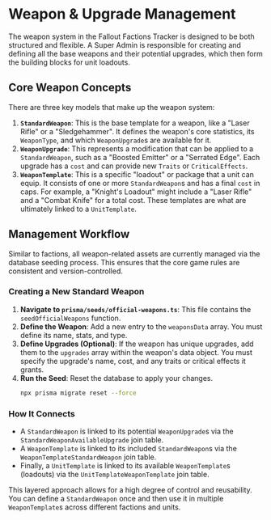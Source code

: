 # Weapon & Upgrade Management

The weapon system in the Fallout Factions Tracker is designed to be both structured and flexible. A Super Admin is responsible for creating and defining all the base weapons and their potential upgrades, which then form the building blocks for unit loadouts.

## Core Weapon Concepts

There are three key models that make up the weapon system:

1.  **`StandardWeapon`**: This is the base template for a weapon, like a "Laser Rifle" or a "Sledgehammer". It defines the weapon's core statistics, its `WeaponType`, and which `WeaponUpgrade`s are available for it.
2.  **`WeaponUpgrade`**: This represents a modification that can be applied to a `StandardWeapon`, such as a "Boosted Emitter" or a "Serrated Edge". Each upgrade has a `cost` and can provide new `Traits` or `CriticalEffects`.
3.  **`WeaponTemplate`**: This is a specific "loadout" or package that a unit can equip. It consists of one or more `StandardWeapon`s and has a final `cost` in caps. For example, a "Knight's Loadout" might include a "Laser Rifle" and a "Combat Knife" for a total cost. These templates are what are ultimately linked to a `UnitTemplate`.

## Management Workflow

Similar to factions, all weapon-related assets are currently managed via the database seeding process. This ensures that the core game rules are consistent and version-controlled.

### Creating a New Standard Weapon

1.  **Navigate to `prisma/seeds/official-weapons.ts`**: This file contains the `seedOfficialWeapons` function.
2.  **Define the Weapon**: Add a new entry to the `weaponsData` array. You must define its name, stats, and type.
3.  **Define Upgrades (Optional)**: If the weapon has unique upgrades, add them to the `upgrades` array within the weapon's data object. You must specify the upgrade's name, cost, and any traits or critical effects it grants.
4.  **Run the Seed**: Reset the database to apply your changes.
    ```bash
    npx prisma migrate reset --force
    ```

### How It Connects

- A `StandardWeapon` is linked to its potential `WeaponUpgrade`s via the `StandardWeaponAvailableUpgrade` join table.
- A `WeaponTemplate` is linked to its included `StandardWeapon`s via the `WeaponTemplateStandardWeapon` join table.
- Finally, a `UnitTemplate` is linked to its available `WeaponTemplate`s (loadouts) via the `UnitTemplateWeaponTemplate` join table.

This layered approach allows for a high degree of control and reusability. You can define a `StandardWeapon` once and then use it in multiple `WeaponTemplate`s across different factions and units.
